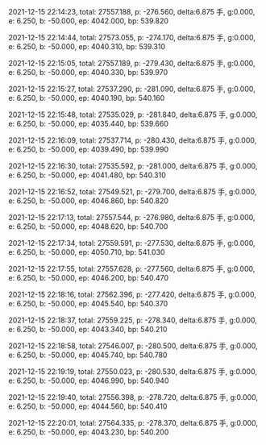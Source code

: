 2021-12-15 22:14:23, total: 27557.188, p: -276.560, delta:6.875 手, g:0.000, e: 6.250, b: -50.000, ep: 4042.000, bp: 539.820

2021-12-15 22:14:44, total: 27573.055, p: -274.170, delta:6.875 手, g:0.000, e: 6.250, b: -50.000, ep: 4040.310, bp: 539.310

2021-12-15 22:15:05, total: 27557.189, p: -279.430, delta:6.875 手, g:0.000, e: 6.250, b: -50.000, ep: 4040.330, bp: 539.970

2021-12-15 22:15:27, total: 27537.290, p: -281.090, delta:6.875 手, g:0.000, e: 6.250, b: -50.000, ep: 4040.190, bp: 540.160

2021-12-15 22:15:48, total: 27535.029, p: -281.840, delta:6.875 手, g:0.000, e: 6.250, b: -50.000, ep: 4035.440, bp: 539.660

2021-12-15 22:16:09, total: 27537.714, p: -280.430, delta:6.875 手, g:0.000, e: 6.250, b: -50.000, ep: 4039.490, bp: 539.990

2021-12-15 22:16:30, total: 27535.592, p: -281.000, delta:6.875 手, g:0.000, e: 6.250, b: -50.000, ep: 4041.480, bp: 540.310

2021-12-15 22:16:52, total: 27549.521, p: -279.700, delta:6.875 手, g:0.000, e: 6.250, b: -50.000, ep: 4046.860, bp: 540.820

2021-12-15 22:17:13, total: 27557.544, p: -276.980, delta:6.875 手, g:0.000, e: 6.250, b: -50.000, ep: 4048.620, bp: 540.700

2021-12-15 22:17:34, total: 27559.591, p: -277.530, delta:6.875 手, g:0.000, e: 6.250, b: -50.000, ep: 4050.710, bp: 541.030

2021-12-15 22:17:55, total: 27557.628, p: -277.560, delta:6.875 手, g:0.000, e: 6.250, b: -50.000, ep: 4046.200, bp: 540.470

2021-12-15 22:18:16, total: 27562.396, p: -277.420, delta:6.875 手, g:0.000, e: 6.250, b: -50.000, ep: 4045.540, bp: 540.370

2021-12-15 22:18:37, total: 27559.225, p: -278.340, delta:6.875 手, g:0.000, e: 6.250, b: -50.000, ep: 4043.340, bp: 540.210

2021-12-15 22:18:58, total: 27546.007, p: -280.500, delta:6.875 手, g:0.000, e: 6.250, b: -50.000, ep: 4045.740, bp: 540.780

2021-12-15 22:19:19, total: 27550.023, p: -280.530, delta:6.875 手, g:0.000, e: 6.250, b: -50.000, ep: 4046.990, bp: 540.940

2021-12-15 22:19:40, total: 27556.398, p: -278.720, delta:6.875 手, g:0.000, e: 6.250, b: -50.000, ep: 4044.560, bp: 540.410

2021-12-15 22:20:01, total: 27564.335, p: -278.370, delta:6.875 手, g:0.000, e: 6.250, b: -50.000, ep: 4043.230, bp: 540.200